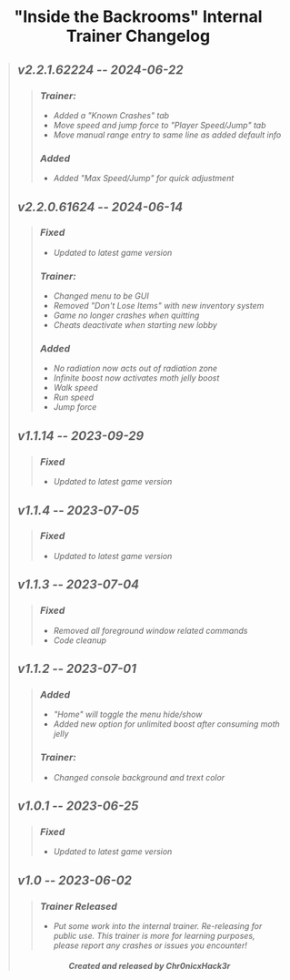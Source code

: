 # <center> "Inside the Backrooms" Internal Trainer Changelog </center>
>## ***v2.2.1.62224 -- 2024-06-22***
>>### ***Trainer:***
>>+ *Added a "Known Crashes" tab*
>>+ *Move speed and jump force to "Player Speed/Jump" tab*
>>+ *Move manual range entry to same line as added default info*
>>### ***Added***
>>+ *Added "Max Speed/Jump" for quick adjustment*
>## ***v2.2.0.61624 -- 2024-06-14***
>>### ***Fixed***
>>+ *Updated to latest game version*
>>### ***Trainer:***
>>+ *Changed menu to be GUI*
>>+ *Removed "Don't Lose Items" with new inventory system*
>>+ *Game no longer crashes when quitting*
>>+ *Cheats deactivate when starting new lobby*
>>### ***Added***
>>+ *No radiation now acts out of radiation zone*
>>+ *Infinite boost now activates moth jelly boost*
>>+ *Walk speed*
>>+ *Run speed*
>>+ *Jump force*
>## ***v1.1.14 -- 2023-09-29***
>>### ***Fixed***
>>+ *Updated to latest game version*
>## ***v1.1.4 -- 2023-07-05***
>>### ***Fixed***
>>+ *Updated to latest game version*
>## ***v1.1.3 -- 2023-07-04***
>>### ***Fixed***
>>+ *Removed all foreground window related commands*
>>+ *Code cleanup*
>## ***v1.1.2 -- 2023-07-01***
>>### ***Added***
>>+ *"Home" will toggle the menu hide/show*
>>+ *Added new option for unlimited boost after consuming moth jelly*
>>### ***Trainer:***
>>+ *Changed console background and trext color*
>## ***v1.0.1 -- 2023-06-25***
>>### ***Fixed***
>>+ *Updated to latest game version*
>## ***v1.0 -- 2023-06-02***
>>### ***Trainer Released***
>>+ *Put some work into the internal trainer. Re-releasing for public use. This trainer is more for learning purposes, please report any crashes or issues you encounter!*
>###### <center> ***Created and released by Chr0nicxHack3r*** </center>
